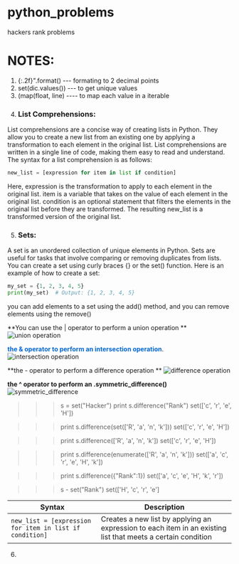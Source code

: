 # python_problems
hackers rank problems

# NOTES: 
1. {:.2f}".format() --- formating to 2 decimal points
2. set(dic.values()) --- to get unique values
3. (map(float, line) ---- to map each value in a iterable 
4. ### List Comprehensions:

List comprehensions are a concise way of creating lists in Python. They allow you to create a new list from an existing one by applying a transformation to each element in the original list. List comprehensions are written in a single line of code, making them easy to read and understand. The syntax for a list comprehension is as follows:

```python
new_list = [expression for item in list if condition]
```
Here, expression is the transformation to apply to each element in the original list. item is a variable that takes on the value of each element in the original list. condition is an optional statement that filters the elements in the original list before they are transformed. The resulting new_list is a transformed version of the original list.

5. ### Sets:

A set is an unordered collection of unique elements in Python. Sets are useful for tasks that involve comparing or removing duplicates from lists. You can create a set using curly braces {} or the set() function. Here is an example of how to create a set:
```python
my_set = {1, 2, 3, 4, 5}
print(my_set)  # Output: {1, 2, 3, 4, 5}
```
you can add elements to a set using the add() method, and you can remove elements using the remove()

**You can use the | operator to perform a union operation **
![union operation](https://user-images.githubusercontent.com/95610357/236809639-539f4cfe-6efb-435e-8e81-ac53462234c6.png)

<a href="https://www.hackerrank.com/challenges/py-set-union/problem?isFullScreen=true" style="color: #0366d6; text-decoration: none;"><b>the & operator to perform an intersection operation</b></a>.
![intersection operation](https://user-images.githubusercontent.com/95610357/236809722-58aeec73-4ec4-4476-8a33-195c9d81dab0.png)

**the - operator to perform a difference operation **
![difference operation](https://user-images.githubusercontent.com/95610357/236809823-732b3108-7a2e-4d14-84d0-cc79335d4a1b.png)

**the ^ operator to perform an .symmetric_difference()**
![symmetric_difference](https://user-images.githubusercontent.com/95610357/236809506-75e956d5-4959-4e42-b86c-4237d04cba81.png)
>>> s = set("Hacker")
>>> print s.difference("Rank")
set(['c', 'r', 'e', 'H'])

>>> print s.difference(set(['R', 'a', 'n', 'k']))
set(['c', 'r', 'e', 'H'])

>>> print s.difference(['R', 'a', 'n', 'k'])
set(['c', 'r', 'e', 'H'])

>>> print s.difference(enumerate(['R', 'a', 'n', 'k']))
set(['a', 'c', 'r', 'e', 'H', 'k'])

>>> print s.difference({"Rank":1})
set(['a', 'c', 'e', 'H', 'k', 'r'])

>>> s - set("Rank")
set(['H', 'c', 'r', 'e']

| Syntax | Description |
| --- | --- |
| `new_list = [expression for item in list if condition]` | Creates a new list by applying an expression to each item in an existing list that meets a certain condition |


6.  

